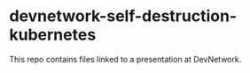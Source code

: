 # devnetwork-self-destruction-kubernetes
This repo contains files linked to a presentation at DevNetwork.
